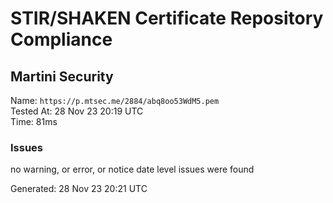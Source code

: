 # STIR/SHAKEN Certificate Repository Compliance

## Martini Security

Name: `https://p.mtsec.me/2884/abq8oo53WdM5.pem`\
Tested At: 28 Nov 23 20:19 UTC\
Time: 81ms

### Issues

no warning, or error, or notice date level issues were found

Generated: 28 Nov 23 20:21 UTC